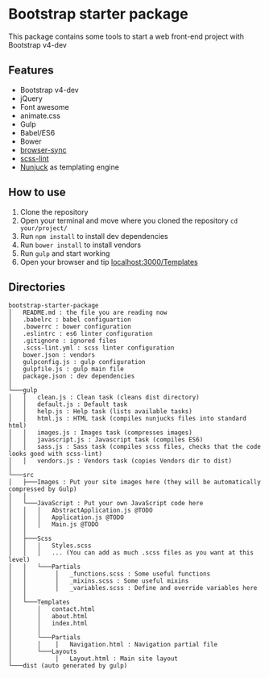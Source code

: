 # Bootstrap starter package #
This package contains some tools to start a web front-end project with Bootstrap v4-dev

## Features ##
* Bootstrap v4-dev
* jQuery
* Font awesome
* animate.css
* Gulp
* Babel/ES6
* Bower
* [browser-sync](https://www.browsersync.io/)
* [scss-lint](https://github.com/brigade/scss-lint)
* [Nunjuck](https://mozilla.github.io/nunjucks/) as templating engine

## How to use ##
1. Clone the repository
2. Open your terminal and move where you cloned the repository ```cd your/project/```
3. Run ```npm install``` to install dev dependencies
4. Run ```bower install``` to install vendors
5. Run  ```gulp``` and start working
6. Open your browser and tip [localhost:3000/Templates](localhost:3000/Templates)

## Directories ##
```
bootstrap-starter-package
│   README.md : the file you are reading now
│   .babelrc : babel configuartion
│   .bowerrc : bower configuration
│   .eslintrc : es6 linter configuration
│   .gitignore : ignored files
│   .scss-lint.yml : scss linter configuration
│   bower.json : vendors
│   gulpconfig.js : gulp configuration
│   gulpfile.js : gulp main file
│   package.json : dev dependencies
│
└───gulp
│   │   clean.js : Clean task (cleans dist directory)
│   │   default.js : Default task
│   │   help.js : Help task (lists available tasks)
│   │   html.js : HTML task (compiles nunjucks files into standard html)
│   │   images.js : Images task (compresses images)
│   │   javascript.js : Javascript task (compiles ES6)
│   │   sass.js : Sass task (compiles scss files, checks that the code looks good with scss-lint)
│   │   vendors.js : Vendors task (copies Vendors dir to dist)
│
└───src
│   ├───Images : Put your site images here (they will be automatically compressed by Gulp)
│   │
│   └───JavaScript : Put your own JavaScript code here
│   │   │   AbstractApplication.js @TODO
│   │   │   Application.js @TODO
│   │   │   Main.js @TODO
│   │
│   ├───Scss
│   │   │   Styles.scss
│   │   │   ... (You can add as much .scss files as you want at this level)
│   │   └───Partials
│   │        │   _functions.scss : Some useful functions
│   │        │   _mixins.scss : Some useful mixins
│   │        │   _variables.scss : Define and override variables here
│   │
│   └───Templates
│       │   contact.html
│       │   about.html
│       │   index.html
│       │
│       └───Partials
│       │    │   Navigation.html : Navigation partial file
│       └───Layouts
│            │   Layout.html : Main site layout
└───dist (auto generated by gulp)
```